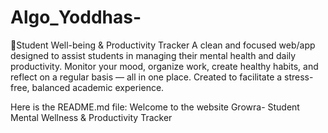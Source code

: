 # Algo_Yoddhas-
 🧠Student Well-being &amp; Productivity Tracker A clean and focused web/app designed to assist students in managing their mental health and daily productivity. Monitor your mood, organize work, create healthy habits, and reflect on a regular basis — all in one place. Created to facilitate a stress-free, balanced academic experience.
 
Here is the README.md file:
Welcome to the website Growra- Student Mental Wellness & Productivity Tracker 
